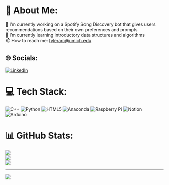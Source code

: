 # 💫 About Me:
🔭 I’m currently working on a Spotify Song Discovery bot that gives users recommendations based on their own preferences and prompts<br>🌱 I’m currently learning introductory data structures and algorithms<br>📫 How to reach me: tylerarc@umich.edu


## 🌐 Socials:
[![LinkedIn](https://img.shields.io/badge/LinkedIn-%230077B5.svg?logo=linkedin&logoColor=white)](https://linkedin.com/in/tyler-arciniaga) 

# 💻 Tech Stack:
![C++](https://img.shields.io/badge/c++-%2300599C.svg?style=for-the-badge&logo=c%2B%2B&logoColor=white) ![Python](https://img.shields.io/badge/python-3670A0?style=for-the-badge&logo=python&logoColor=ffdd54) ![HTML5](https://img.shields.io/badge/html5-%23E34F26.svg?style=for-the-badge&logo=html5&logoColor=white) ![Anaconda](https://img.shields.io/badge/Anaconda-%2344A833.svg?style=for-the-badge&logo=anaconda&logoColor=white) ![Raspberry Pi](https://img.shields.io/badge/-RaspberryPi-C51A4A?style=for-the-badge&logo=Raspberry-Pi) ![Notion](https://img.shields.io/badge/Notion-%23000000.svg?style=for-the-badge&logo=notion&logoColor=white) ![Arduino](https://img.shields.io/badge/-Arduino-00979D?style=for-the-badge&logo=Arduino&logoColor=white)
# 📊 GitHub Stats:
![](https://github-readme-stats.vercel.app/api?username=Tyler-Arciniaga&theme=gotham&hide_border=false&include_all_commits=true&count_private=true)<br/>
![](https://github-readme-streak-stats.herokuapp.com/?user=Tyler-Arciniaga&theme=gotham&hide_border=false)<br/>
![](https://github-readme-stats.vercel.app/api/top-langs/?username=Tyler-Arciniaga&theme=gotham&hide_border=false&include_all_commits=true&count_private=true&layout=compact)

---
[![](https://visitcount.itsvg.in/api?id=Tyler-Arciniaga&icon=0&color=0)](https://visitcount.itsvg.in)

<!-- Proudly created with GPRM ( https://gprm.itsvg.in ) -->
